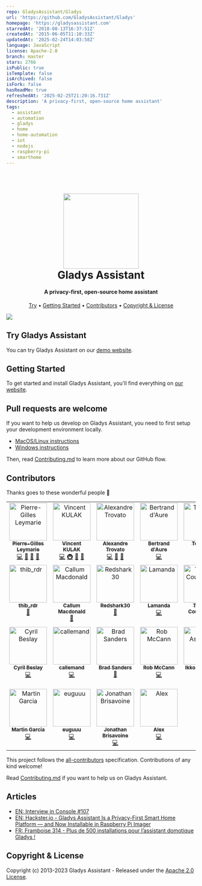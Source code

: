 ```yaml
---
repo: GladysAssistant/Gladys
url: 'https://github.com/GladysAssistant/Gladys'
homepage: 'https://gladysassistant.com'
starredAt: '2018-08-13T16:37:51Z'
createdAt: '2015-06-05T11:10:33Z'
updatedAt: '2025-02-24T14:03:58Z'
language: JavaScript
license: Apache-2.0
branch: master
stars: 2766
isPublic: true
isTemplate: false
isArchived: false
isFork: false
hasReadMe: true
refreshedAt: '2025-02-25T21:20:16.731Z'
description: 'A privacy-first, open-source home assistant'
tags:
  - assistant
  - automation
  - gladys
  - home
  - home-automation
  - iot
  - nodejs
  - raspberry-pi
  - smarthome
---
```


<h1 align="center">
  <br>
	<img src="https://gladysassistant.com/en/img/external/github-gladys-logo.png" width="200">
  <br>
  Gladys Assistant
</h1>

<h4 align="center">A privacy-first, open-source home assistant</h4>

<p align="center">
</p>

<p align="center">
  <a href="#try-gladys-assistant">Try</a> •
  <a href="#getting-started">Getting Started</a> •
  <a href="#contributors">Contributors</a> •
  <a href="#copyright--license">Copyright & License</a> 
</p>

<img src="https://gladysassistant.com/en/img/external/github-gladys-4-mockups-devices.jpg" />

## Try Gladys Assistant

You can try Gladys Assistant on our [demo website](https://demo.gladysassistant.com).

## Getting Started

To get started and install Gladys Assistant, you'll find everything on [our website](https://gladysassistant.com).

## Pull requests are welcome

If you want to help us develop on Gladys Assistant, you need to first setup your development environment locally.

- [MacOS/Linux instructions](https://gladysassistant.com/en/docs/dev/setup-development-environment-mac-linux/)
- [Windows instructions](https://gladysassistant.com/en/docs/dev/setup-development-environment-windows/)

Then, read [Contributing.md](https://github.com/gladysassistant/Gladys/blob/master/.github/CONTRIBUTING.md) to learn more about our GitHub flow.

## Contributors

Thanks goes to these wonderful people 👏

<!-- ALL-CONTRIBUTORS-LIST:START - Do not remove or modify this section -->
<!-- prettier-ignore-start -->
<!-- markdownlint-disable -->
<table>
  <tbody>
    <tr>
      <td align="center" valign="top" width="14.28%"><a href="https://pierregillesleymarie.com"><img src="https://avatars0.githubusercontent.com/u/7365207?v=4?s=100" width="100px;" alt="Pierre-Gilles Leymarie"/><br /><sub><b>Pierre-Gilles Leymarie</b></sub></a><br /><a href="https://github.com/GladysAssistant/Gladys/commits?author=Pierre-Gilles" title="Code">💻</a> <a href="#business-Pierre-Gilles" title="Business development">💼</a> <a href="https://github.com/GladysAssistant/Gladys/commits?author=Pierre-Gilles" title="Documentation">📖</a> <a href="#ideas-Pierre-Gilles" title="Ideas, Planning, & Feedback">🤔</a></td>
      <td align="center" valign="top" width="14.28%"><a href="https://github.com/VonOx"><img src="https://avatars2.githubusercontent.com/u/1528694?v=4?s=100" width="100px;" alt="Vincent KULAK"/><br /><sub><b>Vincent KULAK</b></sub></a><br /><a href="https://github.com/GladysAssistant/Gladys/commits?author=VonOx" title="Code">💻</a> <a href="#infra-VonOx" title="Infrastructure (Hosting, Build-Tools, etc)">🚇</a> <a href="https://github.com/GladysAssistant/Gladys/commits?author=VonOx" title="Documentation">📖</a> <a href="#ideas-VonOx" title="Ideas, Planning, & Feedback">🤔</a></td>
      <td align="center" valign="top" width="14.28%"><a href="http://www.trovato.fr"><img src="https://avatars2.githubusercontent.com/u/1839717?v=4?s=100" width="100px;" alt="Alexandre Trovato"/><br /><sub><b>Alexandre Trovato</b></sub></a><br /><a href="https://github.com/GladysAssistant/Gladys/commits?author=atrovato" title="Code">💻</a> <a href="https://github.com/GladysAssistant/Gladys/commits?author=atrovato" title="Documentation">📖</a> <a href="#ideas-atrovato" title="Ideas, Planning, & Feedback">🤔</a></td>
      <td align="center" valign="top" width="14.28%"><a href="https://github.com/bertrandda"><img src="https://avatars1.githubusercontent.com/u/18148265?v=4?s=100" width="100px;" alt="Bertrand d'Aure"/><br /><sub><b>Bertrand d'Aure</b></sub></a><br /><a href="https://github.com/GladysAssistant/Gladys/commits?author=bertrandda" title="Code">💻</a></td>
      <td align="center" valign="top" width="14.28%"><a href="https://github.com/Terdious"><img src="https://avatars0.githubusercontent.com/u/35010958?v=4?s=100" width="100px;" alt="Terdious"/><br /><sub><b>Terdious</b></sub></a><br /><a href="https://github.com/GladysAssistant/Gladys/commits?author=Terdious" title="Code">💻</a> <a href="#ideas-Terdious" title="Ideas, Planning, & Feedback">🤔</a></td>
      <td align="center" valign="top" width="14.28%"><a href="https://github.com/sescandell"><img src="https://avatars0.githubusercontent.com/u/1559970?v=4?s=100" width="100px;" alt="Stéphane"/><br /><sub><b>Stéphane</b></sub></a><br /><a href="https://github.com/GladysAssistant/Gladys/commits?author=sescandell" title="Code">💻</a> <a href="#infra-sescandell" title="Infrastructure (Hosting, Build-Tools, etc)">🚇</a> <a href="#ideas-sescandell" title="Ideas, Planning, & Feedback">🤔</a></td>
      <td align="center" valign="top" width="14.28%"><a href="http://fischerdesign.co"><img src="https://avatars1.githubusercontent.com/u/8835133?v=4?s=100" width="100px;" alt="Scott Fischer"/><br /><sub><b>Scott Fischer</b></sub></a><br /><a href="#translation-Scott-Fischer" title="Translation">🌍</a></td>
    </tr>
    <tr>
      <td align="center" valign="top" width="14.28%"><a href="https://github.com/thib-rdr"><img src="https://avatars2.githubusercontent.com/u/6746308?v=4?s=100" width="100px;" alt="thib_rdr"/><br /><sub><b>thib_rdr</b></sub></a><br /><a href="https://github.com/GladysAssistant/Gladys/commits?author=thib-rdr" title="Documentation">📖</a></td>
      <td align="center" valign="top" width="14.28%"><a href="http://www.callum-macdonald.com/"><img src="https://avatars0.githubusercontent.com/u/690997?v=4?s=100" width="100px;" alt="Callum Macdonald"/><br /><sub><b>Callum Macdonald</b></sub></a><br /><a href="https://github.com/GladysAssistant/Gladys/commits?author=chmac" title="Documentation">📖</a></td>
      <td align="center" valign="top" width="14.28%"><a href="https://github.com/Redshark30"><img src="https://avatars1.githubusercontent.com/u/38568609?v=4?s=100" width="100px;" alt="Redshark30"/><br /><sub><b>Redshark30</b></sub></a><br /><a href="https://github.com/GladysAssistant/Gladys/commits?author=Redshark30" title="Documentation">📖</a></td>
      <td align="center" valign="top" width="14.28%"><a href="https://github.com/guillaumeLamanda"><img src="https://avatars0.githubusercontent.com/u/10440081?v=4?s=100" width="100px;" alt="Lamanda "/><br /><sub><b>Lamanda </b></sub></a><br /><a href="https://github.com/GladysAssistant/Gladys/commits?author=guillaumeLamanda" title="Code">💻</a></td>
      <td align="center" valign="top" width="14.28%"><a href="https://github.com/link39"><img src="https://avatars0.githubusercontent.com/u/2229692?v=4?s=100" width="100px;" alt="Thibaut Courvoisier"/><br /><sub><b>Thibaut Courvoisier</b></sub></a><br /><a href="https://github.com/GladysAssistant/Gladys/commits?author=link39" title="Code">💻</a></td>
      <td align="center" valign="top" width="14.28%"><a href="http://lebarzic.fr"><img src="https://avatars2.githubusercontent.com/u/1555884?v=4?s=100" width="100px;" alt="Frédéric Le Barzic"/><br /><sub><b>Frédéric Le Barzic</b></sub></a><br /><a href="https://github.com/GladysAssistant/Gladys/commits?author=hotfix31" title="Code">💻</a></td>
      <td align="center" valign="top" width="14.28%"><a href="https://github.com/NickDub"><img src="https://avatars1.githubusercontent.com/u/32032645?v=4?s=100" width="100px;" alt="NickDub"/><br /><sub><b>NickDub</b></sub></a><br /><a href="https://github.com/GladysAssistant/Gladys/commits?author=NickDub" title="Code">💻</a></td>
    </tr>
    <tr>
      <td align="center" valign="top" width="14.28%"><a href="http://www.fotozik.fr"><img src="https://avatars3.githubusercontent.com/u/1773153?v=4?s=100" width="100px;" alt="Cyril Beslay"/><br /><sub><b>Cyril Beslay</b></sub></a><br /><a href="https://github.com/GladysAssistant/Gladys/commits?author=cicoub13" title="Code">💻</a></td>
      <td align="center" valign="top" width="14.28%"><a href="https://github.com/callemand"><img src="https://avatars2.githubusercontent.com/u/11317212?v=4?s=100" width="100px;" alt="callemand"/><br /><sub><b>callemand</b></sub></a><br /><a href="https://github.com/GladysAssistant/Gladys/commits?author=callemand" title="Code">💻</a></td>
      <td align="center" valign="top" width="14.28%"><a href="https://github.com/thebradleysanders"><img src="https://avatars2.githubusercontent.com/u/10698631?v=4?s=100" width="100px;" alt="Brad Sanders"/><br /><sub><b>Brad Sanders</b></sub></a><br /><a href="https://github.com/GladysAssistant/Gladys/commits?author=thebradleysanders" title="Documentation">📖</a></td>
      <td align="center" valign="top" width="14.28%"><a href="http://robmccann.co.uk"><img src="https://avatars.githubusercontent.com/u/412744?v=4?s=100" width="100px;" alt="Rob McCann"/><br /><sub><b>Rob McCann</b></sub></a><br /><a href="https://github.com/GladysAssistant/Gladys/commits?author=rob-mccann" title="Code">💻</a></td>
      <td align="center" valign="top" width="14.28%"><a href="https://bandism.net/"><img src="https://avatars.githubusercontent.com/u/22633385?v=4?s=100" width="100px;" alt="Ikko Ashimine"/><br /><sub><b>Ikko Ashimine</b></sub></a><br /><a href="https://github.com/GladysAssistant/Gladys/commits?author=eltociear" title="Documentation">📖</a></td>
      <td align="center" valign="top" width="14.28%"><a href="https://ehtesham.dev"><img src="https://avatars.githubusercontent.com/u/38346914?v=4?s=100" width="100px;" alt="Ehtesham Siddiqui"/><br /><sub><b>Ehtesham Siddiqui</b></sub></a><br /><a href="https://github.com/GladysAssistant/Gladys/commits?author=siddiquiehtesham" title="Documentation">📖</a></td>
      <td align="center" valign="top" width="14.28%"><a href="https://github.com/rpochet"><img src="https://avatars.githubusercontent.com/u/5940493?v=4?s=100" width="100px;" alt="Pochet Romuald"/><br /><sub><b>Pochet Romuald</b></sub></a><br /><a href="https://github.com/GladysAssistant/Gladys/commits?author=rpochet" title="Code">💻</a></td>
    </tr>
    <tr>
      <td align="center" valign="top" width="14.28%"><a href="http://magarcia.io"><img src="https://avatars.githubusercontent.com/u/651610?v=4?s=100" width="100px;" alt="Martin Garcia"/><br /><sub><b>Martin Garcia</b></sub></a><br /><a href="https://github.com/GladysAssistant/Gladys/commits?author=magarcia" title="Code">💻</a></td>
      <td align="center" valign="top" width="14.28%"><a href="https://github.com/euguuu"><img src="https://avatars.githubusercontent.com/u/9742965?v=4?s=100" width="100px;" alt="euguuu"/><br /><sub><b>euguuu</b></sub></a><br /><a href="https://github.com/GladysAssistant/Gladys/commits?author=euguuu" title="Code">💻</a></td>
      <td align="center" valign="top" width="14.28%"><a href="https://github.com/jbrisavoine"><img src="https://avatars.githubusercontent.com/u/138247436?v=4?s=100" width="100px;" alt="Jonathan Brisavoine"/><br /><sub><b>Jonathan Brisavoine</b></sub></a><br /><a href="https://github.com/GladysAssistant/Gladys/commits?author=jbrisavoine" title="Code">💻</a></td>
      <td align="center" valign="top" width="14.28%"><a href="https://github.com/GziAzman"><img src="https://avatars.githubusercontent.com/u/14886739?v=4?s=100" width="100px;" alt="Alex"/><br /><sub><b>Alex</b></sub></a><br /><a href="https://github.com/GladysAssistant/Gladys/commits?author=GziAzman" title="Code">💻</a></td>
    </tr>
  </tbody>
</table>

<!-- markdownlint-restore -->
<!-- prettier-ignore-end -->

<!-- ALL-CONTRIBUTORS-LIST:END -->

This project follows the [all-contributors](https://github.com/all-contributors/all-contributors) specification. Contributions of any kind welcome!

Read [Contributing.md](https://github.com/gladysassistant/Gladys/blob/master/.github/CONTRIBUTING.md) if you want to help us on Gladys Assistant.

## Articles

- [EN: Interview in Console #107](https://console.substack.com/p/console-104)
- [EN: Hackster.io - Gladys Assistant Is a Privacy-First Smart Home Platform — and Now Installable in Raspberry Pi Imager](https://www.hackster.io/news/gladys-assistant-is-a-privacy-first-smart-home-platform-and-now-installable-in-raspberry-pi-imager-4a84d5559c63)
- [FR: Framboise 314 - Plus de 500 installations pour l’assistant domotique Gladys !](https://www.framboise314.fr/plus-de-500-installation-pour-lassistant-domotique-gladys/)

## Copyright & License

Copyright (c) 2013-2023 Gladys Assistant - Released under the [Apache 2.0 License](https://github.com/gladysassistant/Gladys/blob/master/LICENSE).
